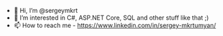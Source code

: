 - 👋 Hi, I’m @sergeymkrt
- 👀 I’m interested in C#, ASP.NET Core, SQL and other stuff like that ;)
- 📫 How to reach me - https://www.linkedin.com/in/sergey-mkrtumyan/

<!---
sergeymkrt/sergeymkrt is a ✨ special ✨ repository because its `README.md` (this file) appears on your GitHub profile.
You can click the Preview link to take a look at your changes.
--->
